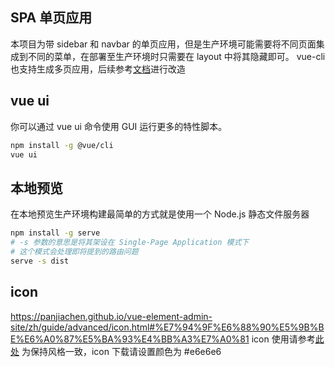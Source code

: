 ## SPA 单页应用
本项目为带 sidebar 和 navbar 的单页应用，但是生产环境可能需要将不同页面集成到不同的菜单，在部署至生产环境时只需要在 layout 中将其隐藏即可。
vue-cli 也支持生成多页应用，后续参考[文档](https://cli.vuejs.org/zh/guide/html-and-static-assets.html#%E6%9E%84%E5%BB%BA%E4%B8%80%E4%B8%AA%E5%A4%9A%E9%A1%B5%E5%BA%94%E7%94%A8)进行改造

## vue ui
你可以通过 vue ui 命令使用 GUI 运行更多的特性脚本。
```bash
npm install -g @vue/cli
vue ui
```

## 本地预览
在本地预览生产环境构建最简单的方式就是使用一个 Node.js 静态文件服务器
```bash
npm install -g serve
# -s 参数的意思是将其架设在 Single-Page Application 模式下
# 这个模式会处理即将提到的路由问题
serve -s dist
```

## icon
https://panjiachen.github.io/vue-element-admin-site/zh/guide/advanced/icon.html#%E7%94%9F%E6%88%90%E5%9B%BE%E6%A0%87%E5%BA%93%E4%BB%A3%E7%A0%81
icon 使用请参考[此处]()
为保持风格一致，icon 下载请设置颜色为 #e6e6e6

